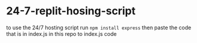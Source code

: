 # 24-7-replit-hosing-script
to use the 24/7 hosting script 
run `npm install express`
then paste the code that is in index.js in this repo to index.js code
